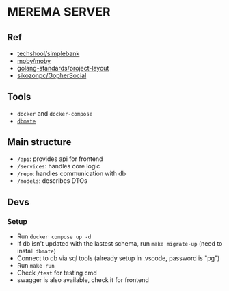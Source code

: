 # MEREMA SERVER

## Ref
- [techshool/simplebank](https://github.com/techschool/simplebank)
- [moby/moby](https://github.com/moby/moby)
- [golang-standards/project-layout](https://github.com/golang-standards/project-layout)
- [sikozonpc/GopherSocial](https://github.com/sikozonpc/GopherSocial)

## Tools
- `docker` and `docker-compose`
- [`dbmate`](https://github.com/amacneil/dbmate)

## Main structure

- `/api`: provides api for frontend
- `/services`: handles core logic
- `/repo`: handles communication with db
- `/models`: describes DTOs

## Devs
### Setup
- Run `docker compose up -d`
- If db isn't updated with the lastest schema, run `make migrate-up` (need to install `dbmate`)
- Connect to db via sql tools (already setup in .vscode, password is "pg")
- Run `make run`
- Check `/test` for testing cmd
- swagger is also available, check it for frontend  
